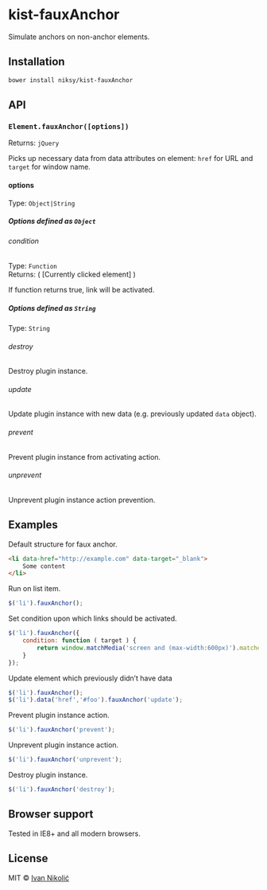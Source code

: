 # kist-fauxAnchor

Simulate anchors on non-anchor elements.

## Installation

```sh
bower install niksy/kist-fauxAnchor
```

## API

### `Element.fauxAnchor([options])`

Returns: `jQuery`

Picks up necessary data from data attributes on element: `href` for URL and `target` for window name.

#### options

Type: `Object|String`

##### Options defined as `Object`

###### condition

Type: `Function`  
Returns: ( [Currently clicked element] )

If function returns true, link will be activated.

##### Options defined as `String`

Type: `String`

###### destroy

Destroy plugin instance.

###### update

Update plugin instance with new data (e.g. previously updated `data` object).

###### prevent

Prevent plugin instance from activating action.

###### unprevent

Unprevent plugin instance action prevention.

## Examples

Default structure for faux anchor.

```html
<li data-href="http://example.com" data-target="_blank">
	Some content
</li>
```

Run on list item.

```js
$('li').fauxAnchor();
```

Set condition upon which links should be activated.

```js
$('li').fauxAnchor({
	condition: function ( target ) {
		return window.matchMedia('screen and (max-width:600px)').matches;
	}
});
```

Update element which previously didn’t have data

```js
$('li').fauxAnchor();
$('li').data('href','#foo').fauxAnchor('update');
```

Prevent plugin instance action.

```js
$('li').fauxAnchor('prevent');
```

Unprevent plugin instance action.

```js
$('li').fauxAnchor('unprevent');
```

Destroy plugin instance.

```js
$('li').fauxAnchor('destroy');
```

## Browser support

Tested in IE8+ and all modern browsers.

## License

MIT © [Ivan Nikolić](http://ivannikolic.com)

